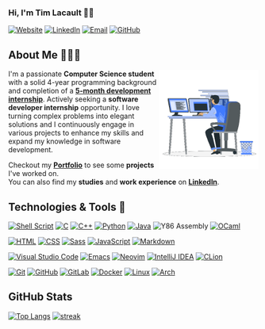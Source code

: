 ### Hi, I'm Tim Lacault 👋🏻

[![Website](https://img.shields.io/badge/WEBSITE-0078D4.svg?style=for-the-badge&logo=microsoftonedrive&logoColor=ECEFF4&color=3B4252&labelColor=3B4252)](https://timlacault.dev) [![LinkedIn](https://img.shields.io/badge/LinkedIn-%230077B5.svg?style=for-the-badge&logo=linkedin&logoColor=ECEFF4&color=3B4252&labelColor=3B4252)](https://www.linkedin.com/in/tim-lacault/?locale=en_US) [![Email](https://img.shields.io/badge/Email-%23D14836.svg?style=for-the-badge&logo=mail.ru&logoColor=ECEFF4&color=3B4252&labelColor=3B4252)](mailto:contact@timlacault.dev?) [![GitHub](https://img.shields.io/badge/GitHub-%23121011.svg?style=for-the-badge&logo=github&logoColor=ECEFF4&color=3B4252&labelColor=3B4252)](https://github.com/TLacault) 

## About Me 👨🏻‍💻
<picture> <img align="right" src="https://github.com/TLacault/TLacault/blob/main/img/working.gif?raw=true" width = 200px></picture>

I'm a passionate **Computer Science student** with a solid 4-year programming background and completion of a **[5-month development internship](https://github.com/TLacault/dev_internship)**. Actively seeking a **software developer internship** opportunity.
I love turning complex problems into elegant solutions and I continuously engage in various projects to enhance my skills and expand my knowledge in software development.

<!-- * **Object-Oriented Programming** [C++, Java, Python]<br>
class & object, inheritance, polymorphism, encapsulation, constructor & destructor, overload & override, acces modifiers, interface, abstract class
* **Data Structures** [C, Python, OCaml]<br>
array, linked list (single, double, circular), stack, queue, hash-map, trees (binary, planar, bst, avl, red-black, 1-2, ...), heap, set, map, graph (learning)
* **Algorithms** [C, OCaml]<br>
sort & search, tree traversals (depth, breadth), string match, compression (Huffman)
* **Shell Programming** [Bash]<br>
[DotFile Manager](https://github.com/TLacault/dotfile-manager), [CMake Tools](https://github.com/TLacault/make-tools)
* **Network Programming** [Python]<br>
TCP-IP ([multi-client IRC chat](https://github.com/TLacault/IRC-Cord)), MQTT (internship) -->

Checkout my **[Portfolio](https://timlacault.dev/)** to see some **projects** I've worked on.<br>
You can also find my **studies** and **work experience** on **[LinkedIn](https://www.linkedin.com/in/tim-lacault/?locale=en_US)**.

## Technologies & Tools 🔮

<!-- * **Programming Languages** -->

[![Shell Script](https://img.shields.io/badge/shell_script-%23121011.svg?style=for-the-badge&logo=gnu-bash&logoColor=ECEFF4&color=3B4252&labelColor=3B4252)](https://github.com/TLacault/dotfile-manager) [![C](https://img.shields.io/badge/c-%2300599C.svg?style=for-the-badge&logo=c&logoColor=ECEFF4&color=3B4252&labelColor=3B4252)](https://github.com/TLacault/c) [![C++](https://img.shields.io/badge/c++-%2300599C.svg?style=for-the-badge&logo=c%2B%2B&logoColor=ECEFF4&color=3B4252&labelColor=3B4252)](https://github.com/TLacault/cpp) [![Python](https://img.shields.io/badge/python-3670A0?style=for-the-badge&logo=python&logoColor=ECEFF4&color=3B4252&labelColor=3B4252)](https://github.com/TLacault/python) [![Java](https://img.shields.io/badge/Java-%23ED8B00.svg?style=for-the-badge&logo=java&logoColor=ECEFF4&color=3B4252&labelColor=3B4252)](https://www.java.com/) ![Y86 Assembly](https://img.shields.io/badge/Y86%20ASM-%23808080.svg?style=for-the-badge&color=3B4252&labelColor=3B4252) [![OCaml](https://img.shields.io/badge/OCaml-%23EC6813.svg?style=for-the-badge&color=3B4252&labelColor=3B4252)](https://ocaml.org/)

<!-- * **Web Technologies** -->

[![HTML](https://img.shields.io/badge/HTML-%23E34F26.svg?style=for-the-badge&logo=html5&logoColor=ECEFF4&color=3B4252&labelColor=3B4252)](https://developer.mozilla.org/en-US/docs/Web/HTML) [![CSS](https://img.shields.io/badge/CSS-%231572B6.svg?style=for-the-badge&logo=css3&logoColor=ECEFF4&color=3B4252&labelColor=3B4252)](https://developer.mozilla.org/en-US/docs/Web/CSS) [![Sass](https://img.shields.io/badge/Sass-%23CC6699.svg?style=for-the-badge&logo=sass&logoColor=ECEFF4&color=3B4252&labelColor=3B4252)](https://sass-lang.com/) [![JavaScript](https://img.shields.io/badge/JavaScript-%23F7DF1E.svg?style=for-the-badge&logo=javascript&logoColor=ECEFF4&color=3B4252&labelColor=3B4252)](https://developer.mozilla.org/en-US/docs/Web/JavaScript) [![Markdown](https://img.shields.io/badge/markdown-%23000000.svg?style=for-the-badge&logo=markdown&logoColor=ECEFF4&color=3B4252&labelColor=3B4252)](https://www.markdownguide.org/)

<!-- * **Developement Environements** -->

[![Visual Studio Code](https://img.shields.io/badge/Visual%20Studio%20Code-0078d7.svg?style=for-the-badge&logo=visual-studio-code&logoColor=ECEFF4&color=3B4252&labelColor=3B4252)](https://code.visualstudio.com/) [![Emacs](https://img.shields.io/badge/Emacs-%237F5AB6.svg?&style=for-the-badge&logo=gnu-emacs&logoColor=ECEFF4&color=3B4252&labelColor=3B4252)](https://www.gnu.org/software/emacs/) [![Neovim](https://img.shields.io/badge/NeoVim-%2357A143.svg?&style=for-the-badge&logo=neovim&logoColor=ECEFF4&color=3B4252&labelColor=3B4252)](https://neovim.io/) [![IntelliJ IDEA](https://img.shields.io/badge/IntelliJ_IDEA-%23000000.svg?style=for-the-badge&logo=intellij-idea&logoColor=ECEFF4&color=3B4252&labelColor=3B4252)](https://www.jetbrains.com/idea/) [![CLion](https://img.shields.io/badge/CLion-black?style=for-the-badge&logo=clion&logoColor=ECEFF4&color=3B4252&labelColor=3B4252)](https://www.jetbrains.com/fr-fr/clion/)

<!-- * **Version Control & Operating Systems** -->

[![Git](https://img.shields.io/badge/git-%23F05033.svg?style=for-the-badge&logo=git&logoColor=ECEFF4&color=3B4252&labelColor=3B4252)](https://git-scm.com/) [![GitHub](https://img.shields.io/badge/github-%23121011.svg?style=for-the-badge&logo=github&logoColor=ECEFF4&color=3B4252&labelColor=3B4252)](https://github.com/TLacault) [![GitLab](https://img.shields.io/badge/GitLab-%23181717.svg?style=for-the-badge&logo=gitlab&logoColor=ECEFF4&color=3B4252&labelColor=3B4252)](https://gitlab.com/) [![Docker](https://img.shields.io/badge/docker-%230db7ed.svg?style=for-the-badge&logo=docker&logoColor=ECEFF4&color=3B4252&labelColor=3B4252)](https://www.docker.com/) [![Linux](https://img.shields.io/badge/Linux-FCC624?style=for-the-badge&logo=linux&logoColor=ECEFF4&color=3B4252&labelColor=3B4252)](https://www.linux.org/) [![Arch](https://img.shields.io/badge/Arch%20Linux-1793D1?logo=arch-linux&logoColor=ECEFF4&style=for-the-badge&color=3B4252&labelColor=3B4252)](https://archlinux.org/)

## GitHub Stats
[![Top Langs](https://github-readme-stats.vercel.app/api/top-langs/?username=TLacault&theme=nord&show_icons=true&hide_border=false&layout=compact)](https://github.com/TLacault) [![streak](https://github-readme-streak-stats.herokuapp.com/?user=tlacault&theme=nord&hide_border=false)](https://github.com/TLacault)
